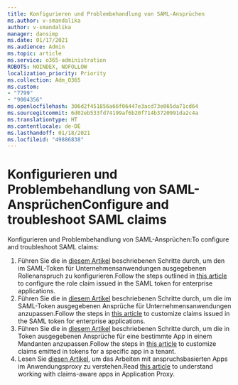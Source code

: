 ```yaml
---
title: Konfigurieren und Problembehandlung von SAML-Ansprüchen
ms.author: v-smandalika
author: v-smandalika
manager: dansimp
ms.date: 01/17/2021
ms.audience: Admin
ms.topic: article
ms.service: o365-administration
ROBOTS: NOINDEX, NOFOLLOW
localization_priority: Priority
ms.collection: Adm_O365
ms.custom:
- "7799"
- "9004356"
ms.openlocfilehash: 306d2f451856a66f06447e3acd73e065da71cd64
ms.sourcegitcommit: 6d02eb533fd74199af6b20f714b3720991da2c4a
ms.translationtype: HT
ms.contentlocale: de-DE
ms.lasthandoff: 01/18/2021
ms.locfileid: "49886838"
---
```

# <a name="configure-and-troubleshoot-saml-claims"></a><span data-ttu-id="2b881-102">Konfigurieren und Problembehandlung von SAML-Ansprüchen</span><span class="sxs-lookup"><span data-stu-id="2b881-102">Configure and troubleshoot SAML claims</span></span>

<span data-ttu-id="2b881-103">Konfigurieren und Problembehandlung von SAML-Ansprüchen:</span><span class="sxs-lookup"><span data-stu-id="2b881-103">To configure and troubleshoot SAML claims:</span></span>

1. <span data-ttu-id="2b881-104">Führen Sie die in [diesem Artikel](https://docs.microsoft.com/azure/active-directory/develop/active-directory-enterprise-app-role-management) beschriebenen Schritte durch, um den im SAML-Token für Unternehmensanwendungen ausgegebenen Rollenanspruch zu konfigurieren.</span><span class="sxs-lookup"><span data-stu-id="2b881-104">Follow the steps outlined in [this article](https://docs.microsoft.com/azure/active-directory/develop/active-directory-enterprise-app-role-management) to configure the role claim issued in the SAML token for enterprise applications.</span></span>
2. <span data-ttu-id="2b881-105">Führen Sie die in [diesem Artikel](https://docs.microsoft.com/azure/active-directory/develop/active-directory-saml-claims-customization) beschriebenen Schritte durch, um die im SAML-Token ausgegebenen Ansprüche für Unternehmensanwendungen anzupassen.</span><span class="sxs-lookup"><span data-stu-id="2b881-105">Follow the steps in [this article](https://docs.microsoft.com/azure/active-directory/develop/active-directory-saml-claims-customization) to customize claims issued in the SAML token for enterprise applications.</span></span>
3. <span data-ttu-id="2b881-106">Führen Sie die in [diesem Artikel](https://docs.microsoft.com/azure/active-directory/develop/active-directory-claims-mapping) beschriebenen Schritte durch, um die in Token ausgegebenen Ansprüche für eine bestimmte App in einem Mandanten anzupassen.</span><span class="sxs-lookup"><span data-stu-id="2b881-106">Follow the steps in [this article](https://docs.microsoft.com/azure/active-directory/develop/active-directory-claims-mapping) to customize claims emitted in tokens for a specific app in a tenant.</span></span>
4. <span data-ttu-id="2b881-107">Lesen Sie [diesen Artikel](https://docs.microsoft.com/azure/active-directory/manage-apps/application-proxy-configure-for-claims-aware-applications), um das Arbeiten mit anspruchsbasierten Apps im Anwendungsproxy zu verstehen.</span><span class="sxs-lookup"><span data-stu-id="2b881-107">Read [this article](https://docs.microsoft.com/azure/active-directory/manage-apps/application-proxy-configure-for-claims-aware-applications) to understand working with claims-aware apps in Application Proxy.</span></span>
